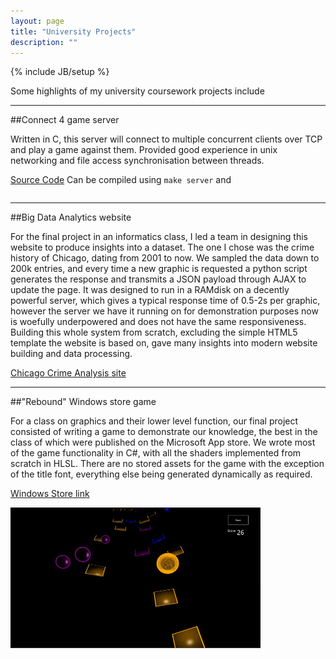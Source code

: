 ```yaml
---
layout: page
title: "University Projects"
description: ""
---
```

{% include JB/setup %}

Some highlights of my university coursework projects include

* * *

##Connect 4 game server

Written in C, this server will connect to multiple concurrent clients over TCP and play a game against them. Provided good experience in unix networking and file access synchronisation between threads.

<a href="assets/connect4.zip">Source Code</a>
Can be compiled using
```make server```
and
```make client
```

* * *

##Big Data Analytics website

For the final project in an informatics class, I led a team in designing this website to produce insights into a dataset. The one I chose was the crime history of Chicago, dating from 2001 to now. We sampled the data down to 200k entries, and every time a new graphic is requested a python script generates the response and transmits a JSON payload through AJAX to update the page. It was designed to run in a RAMdisk on a decently powerful server, which gives a typical response time of 0.5-2s per graphic, however the server we have it running on for demonstration purposes now is woefully underpowered and does not have the same responsiveness. Building this whole system from scratch, excluding the simple HTML5 template the website is based on, gave many insights into modern website building and data processing.

<a href="http://128.199.102.161/Chicago/learn.html" target="_blank">Chicago Crime Analysis site</a>

* * *

##"Rebound" Windows store game

For a class on graphics and their lower level function, our final project consisted of writing a game to demonstrate our knowledge, the best in the class of which were published on the Microsoft App store. We  wrote most of the game functionality in C#, with all the shaders implemented from scratch in HLSL. There are no stored assets for the game with the exception of the title font, everything else being generated dynamically as required. 

<a href="http://apps.microsoft.com/windows/en-au/app/rebound/5bb5f89f-550d-46ea-843b-d7019cc2122b">Windows Store link</a>

<img src="assets/nightmode.jpg" width="400">

